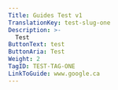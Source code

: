 ```yaml
---
Title: Guides Test v1
TranslationKey: test-slug-one
Description: >-
  Test
ButtonText: test
ButtonAria: Test
Weight: 2
TagID: TEST-TAG-ONE
LinkToGuide: www.google.ca
---
```


